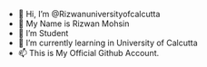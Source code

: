 - 👋 Hi, I’m @Rizwanuniversityofcalcutta
- 👀 My Name is Rizwan Mohsin
- 🌱 I’m Student
- 💞️ I’m currently learning in University of Calcutta
- 📫 This is My Official Github Account.


<!---
Rizwanuniversityofcalcutta/Rizwanuniversityofcalcutta is a ✨ special ✨ repository because its `README.md` (this file) appears on your GitHub profile.
You can click the Preview link to take a look at your changes.
--->
